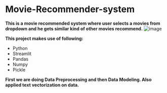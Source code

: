 # Movie-Recommender-system

**This is a movie recommended system where user selects a movies from dropdown and he gets similar kind of other movies recommend.**
![image](https://github.com/akshaytekam/Movie-Recommender-system/assets/42464327/fa675058-dfff-41c1-9807-29ee0d1fe744)

**This project makes use of following:**
- Python
- Streamlit
- Pandas
- Numpy
- Pickle

**First we are doing Data Preprocessing and then Data Modeling. Also applied text vectorization on data.**
